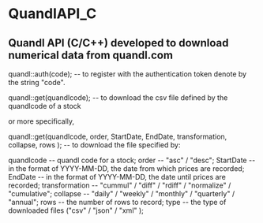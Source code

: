 QuandlAPI_C
===========

Quandl API (C/C++) developed to download numerical data from quandl.com 
---

quandl::auth(code);  -- to register with the authentication token denote by the string "code".



quandl::get(quandlcode); -- to download the csv file defined by the quandlcode of a stock


or more specifically,


quandl::get(quandlcode, order, StartDate, EndDate, transformation, collapse, rows ); -- to download the file specified by:

quandlcode -- quandl code for a stock;
order -- "asc" / "desc";
StartDate -- in the format of YYYY-MM-DD, the date from which prices are recorded; 
EndDate -- in the format of YYYY-MM-DD, the date until prices are recorded;
transformation -- "cummul" / "diff" / "rdiff" / "normalize" / "cumulative";
collapse -- "daily" / "weekly" / "monthly" / "quarterly" / "annual";
rows  -- the number of rows to record;
type  -- the type of downloaded files ("csv" / "json" / "xml" );
